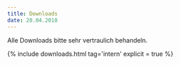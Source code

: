 ```yaml
---
title: Downloads
date: 28.04.2018
---
```


Alle Downloads bitte sehr vertraulich behandeln.

{% include downloads.html tag='intern' explicit = true %}
